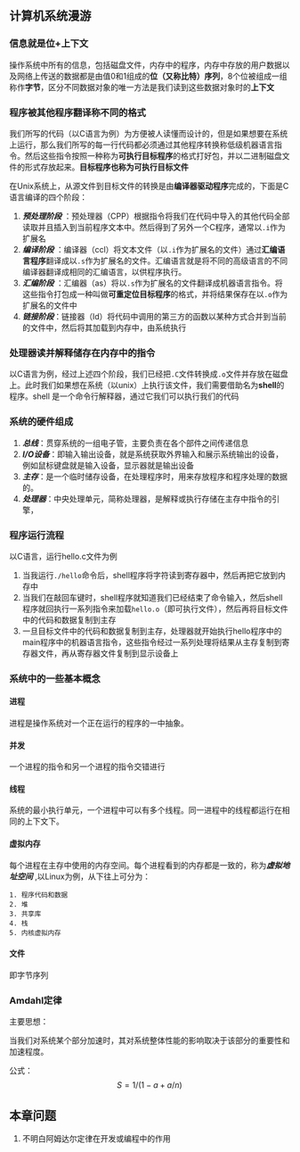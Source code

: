## 计算机系统漫游

### 信息就是位+上下文

操作系统中所有的信息，包括磁盘文件，内存中的程序，内存中存放的用户数据以及网络上传送的数据都是由值0和1组成的**位（又称比特）序列**，8个位被组成一组称作**字节**，区分不同数据对象的唯一方法是我们读到这些数据对象时的**上下文**

### 程序被其他程序翻译称不同的格式

我们所写的代码（以C语言为例）为方便被人读懂而设计的，但是如果想要在系统上运行，那么我们所写的每一行代码都必须通过其他程序转换称低级机器语言指令。然后这些指令按照一种称为**可执行目标程序**的格式打好包，并以二进制磁盘文件的形式存放起来。**目标程序也称为可执行目标文件**

在Unix系统上，从源文件到目标文件的转换是由**编译器驱动程序**完成的，下面是C语言编译的四个阶段：

1. ***预处理阶段*** ：预处理器（CPP）根据指令将我们在代码中导入的其他代码全部读取并且插入到当前程序文本中。然后得到了另外一个C程序，通常以`.i`作为扩展名
2. ***编译阶段*** ：编译器（ccl）将文本文件（以`.i`作为扩展名的文件）通过**汇编语言程序**翻译成以`.s`作为扩展名的文件。汇编语言就是将不同的高级语言的不同编译器翻译成相同的汇编语言，以供程序执行。
3. ***汇编阶段*** ：汇编器（as）将以`.s`作为扩展名的文件翻译成机器语言指令。将这些指令打包成一种叫做**可重定位目标程序**的格式，并将结果保存在以`.o`作为扩展名的文件中
4. ***链接阶段***：链接器（ld）将代码中调用的第三方的函数以某种方式合并到当前的文件中，然后将其加载到内存中，由系统执行

### 处理器读并解释储存在内存中的指令

以C语言为例，经过上述四个阶段，我们已经把`.C`文件转换成`.o`文件并存放在磁盘上。此时我们如果想在系统（以unix）上执行该文件，我们需要借助名为**shell**的程序。shell 是一个命令行解释器，通过它我们可以执行我们的代码

### 系统的硬件组成

1. ***总线***：贯穿系统的一组电子管，主要负责在各个部件之间传递信息
2. ***I/O设备***：即输入输出设备，就是系统获取外界输入和展示系统输出的设备，例如鼠标键盘就是输入设备，显示器就是输出设备
3. ***主存***：是一个临时储存设备，在处理程序时，用来存放程序和程序处理的数据的。
4. ***处理器***：中央处理单元，简称处理器，是解释或执行存储在主存中指令的引擎，

### 程序运行流程

以C语言，运行hello.c文件为例

1. 当我运行`./hello`命令后，shell程序将字符读到寄存器中，然后再把它放到内存中
2. 当我们在敲回车键时，shell程序就知道我们已经结束了命令输入，然后shell程序就回执行一系列指令来加载`hello.o`（即可执行文件），然后再将目标文件中的代码和数据复制到主存
3. 一旦目标文件中的代码和数据复制到主存，处理器就开始执行hello程序中的main程序中的机器语言指令，这些指令经过一系列处理将结果从主存复制到寄存器文件，再从寄存器文件复制到显示设备上

### 系统中的一些基本概念

#### 进程

进程是操作系统对一个正在运行的程序的一中抽象。

#### 并发

一个进程的指令和另一个进程的指令交错进行

#### 线程

系统的最小执行单元，一个进程中可以有多个线程。同一进程中的线程都运行在相同的上下文下。

#### 虚拟内存

每个进程在主存中使用的内存空间。每个进程看到的内存都是一致的，称为***虚拟地址空间*** ,以Linux为例，从下往上可分为：

	1. 程序代码和数据
 	2. 堆
 	3. 共享库
 	4. 栈
 	5. 内核虚拟内存

#### 文件

即字节序列

### Amdahl定律

主要思想：

当我们对系统某个部分加速时，其对系统整体性能的影响取决于该部分的重要性和加速程度。

公式：
$$
S=1/(1-a+a/n)
$$

## 本章问题

1. 不明白阿姆达尔定律在开发或编程中的作用
